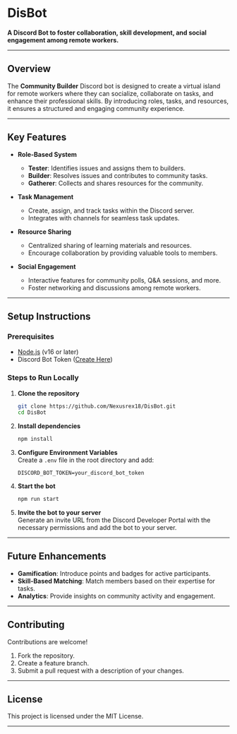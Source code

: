 # DisBot

**A Discord Bot to foster collaboration, skill development, and social engagement among remote workers.**  

---

## **Overview**  
The **Community Builder** Discord bot is designed to create a virtual island for remote workers where they can socialize, collaborate on tasks, and enhance their professional skills. By introducing roles, tasks, and resources, it ensures a structured and engaging community experience.  

---

## **Key Features**  
- **Role-Based System**  
  - **Tester**: Identifies issues and assigns them to builders.  
  - **Builder**: Resolves issues and contributes to community tasks.  
  - **Gatherer**: Collects and shares resources for the community.  

- **Task Management**  
  - Create, assign, and track tasks within the Discord server.  
  - Integrates with channels for seamless task updates.  

- **Resource Sharing**  
  - Centralized sharing of learning materials and resources.  
  - Encourage collaboration by providing valuable tools to members.  

- **Social Engagement**  
  - Interactive features for community polls, Q&A sessions, and more.  
  - Foster networking and discussions among remote workers.  

---

## **Setup Instructions**  

### **Prerequisites**  
- [Node.js](https://nodejs.org/) (v16 or later)  
- Discord Bot Token ([Create Here](https://discord.com/developers/applications))  

### **Steps to Run Locally**  

1. **Clone the repository**  
   ```bash
   git clone https://github.com/Nexusrex18/DisBot.git
   cd DisBot
   ```

2. **Install dependencies**  
   ```bash
   npm install
   ```

3. **Configure Environment Variables**  
   Create a `.env` file in the root directory and add:  
   ```env
   DISCORD_BOT_TOKEN=your_discord_bot_token
   ```

4. **Start the bot**  
   ```bash
   npm run start
   ```

5. **Invite the bot to your server**  
   Generate an invite URL from the Discord Developer Portal with the necessary permissions and add the bot to your server.  

---

## **Future Enhancements**  
- **Gamification**: Introduce points and badges for active participants.  
- **Skill-Based Matching**: Match members based on their expertise for tasks.  
- **Analytics**: Provide insights on community activity and engagement.  

---

## **Contributing**  
Contributions are welcome!  
1. Fork the repository.  
2. Create a feature branch.  
3. Submit a pull request with a description of your changes.  

---

## **License**  
This project is licensed under the MIT License.  

---  
